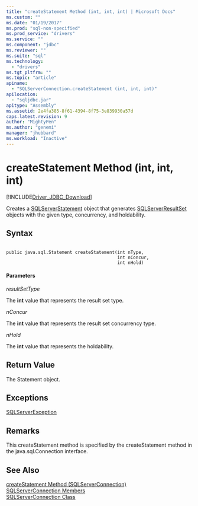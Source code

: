 ```yaml
---
title: "createStatement Method (int, int, int) | Microsoft Docs"
ms.custom: ""
ms.date: "01/19/2017"
ms.prod: "sql-non-specified"
ms.prod_service: "drivers"
ms.service: ""
ms.component: "jdbc"
ms.reviewer: ""
ms.suite: "sql"
ms.technology: 
  - "drivers"
ms.tgt_pltfrm: ""
ms.topic: "article"
apiname: 
  - "SQLServerConnection.createStatement (int, int, int)"
apilocation: 
  - "sqljdbc.jar"
apitype: "Assembly"
ms.assetid: 2e4fa385-8f61-4394-8f75-3e839930a57d
caps.latest.revision: 9
author: "MightyPen"
ms.author: "genemi"
manager: "jhubbard"
ms.workload: "Inactive"
---
```

# createStatement Method (int, int, int)
[!INCLUDE[Driver_JDBC_Download](../../../includes/driver_jdbc_download.md)]

  Creates a [SQLServerStatement](../../../connect/jdbc/reference/sqlserverstatement-class.md) object that generates [SQLServerResultSet](../../../connect/jdbc/reference/sqlserverresultset-class.md) objects with the given type, concurrency, and holdability.  
  
## Syntax  
  
```  
  
public java.sql.Statement createStatement(int nType,  
                                          int nConcur,  
                                          int nHold)  
```  
  
#### Parameters  
 *resultSetType*  
  
 The **int** value that represents the result set type.  
  
 *nConcur*  
  
 The **int** value that represents the result set concurrency type.  
  
 *nHold*  
  
 The **int** value that represents the holdability.  
  
## Return Value  
 The Statement object.  
  
## Exceptions  
 [SQLServerException](../../../connect/jdbc/reference/sqlserverexception-class.md)  
  
## Remarks  
 This createStatement method is specified by the createStatement method in the java.sql.Connection interface.  
  
## See Also  
 [createStatement Method &#40;SQLServerConnection&#41;](../../../connect/jdbc/reference/createstatement-method-sqlserverconnection.md)   
 [SQLServerConnection Members](../../../connect/jdbc/reference/sqlserverconnection-members.md)   
 [SQLServerConnection Class](../../../connect/jdbc/reference/sqlserverconnection-class.md)  
  
  
